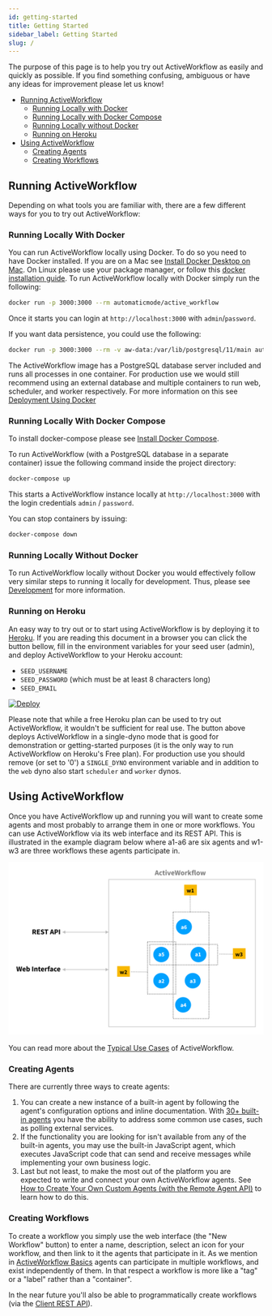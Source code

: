 ```yaml
---
id: getting-started
title: Getting Started
sidebar_label: Getting Started
slug: /
---
```


The purpose of this page is to help you try out ActiveWorkflow as easily and quickly as possible. If you find something confusing, ambiguous or have any ideas for improvement please let us know!

* [Running ActiveWorkflow](#running-activeworkflow)
  * [Running Locally with Docker](#running-locally-with-docker)
  * [Running Locally with Docker Compose](#running-locally-with-docker-compose)
  * [Running Locally without Docker](#running-locally-without-docker)
  * [Running on Heroku](#running-on-heroku)
* [Using ActiveWorkflow](#using-activeworkflow)
  * [Creating Agents](#creating-agents)
  * [Creating Workflows](#creating-workflows)

## Running ActiveWorkflow

Depending on what tools you are familiar with, there are a few different ways for you to try out ActiveWorkflow:

### Running Locally With Docker

You can run ActiveWorkflow locally using Docker. To do so you need to have Docker installed. If you are on a Mac see [Install Docker Desktop on Mac](https://docs.docker.com/docker-for-mac/install/). On Linux please use your package manager, or follow this [docker installation guide](https://docs.docker.com/install/overview/). To run ActiveWorkflow locally with Docker simply run the following:

```sh
docker run -p 3000:3000 --rm automaticmode/active_workflow
```

Once it starts you can login at `http://localhost:3000` with `admin`/`password`.

If you want data persistence, you could use the following:

```sh
docker run -p 3000:3000 --rm -v aw-data:/var/lib/postgresql/11/main automaticmode/active_workflow
```

The ActiveWorkflow image has a PostgreSQL database server included and runs all processes in one container. For production use we would still recommend using an external database and multiple containers to run web, scheduler, and worker respectively. For more information on this see [Deployment Using Docker](deployment#using-docker)

### Running Locally With Docker Compose

To install docker-compose please see [Install Docker Compose](https://docs.docker.com/compose/install/). 

To run ActiveWorkflow (with a PostgreSQL database in a separate container) issue the following command inside the project directory:

```sh
docker-compose up
```

This starts a ActiveWorkflow instance locally at `http://localhost:3000` with the login credentials `admin` / `password`.

You can stop containers by issuing:

```sh
docker-compose down
```

### Running Locally Without Docker

To run ActiveWorkflow locally without Docker you would effectively follow very similar steps to running it locally for development. Thus, please see [Development](https://github.com/automaticmode/active_workflow/wiki/Development) for more information.

### Running on Heroku

An easy way to try out or to start using ActiveWorkflow is by deploying it to [Heroku](https://www.heroku.com/). If you are reading this document in a browser you can click the button bellow, fill in the environment variables for your seed user (admin), and deploy ActiveWorkflow to your Heroku account:
* `SEED_USERNAME`
* `SEED_PASSWORD` (which must be at least 8 characters long)
* `SEED_EMAIL`

[![Deploy](https://www.herokucdn.com/deploy/button.svg)](https://heroku.com/deploy?template=https://github.com/automaticmode/active_workflow&env[SINGLE_DYNO]=1)

Please note that while a free Heroku plan can be used to try out ActiveWorkflow, it wouldn't be sufficient for real use. The button above deploys ActiveWorkflow in a single-dyno mode that is good for demonstration or getting-started purposes (it is the only way to run ActiveWorkflow on Heroku's Free plan). For production use you should remove (or set to '0') a `SINGLE_DYNO` environment variable and in addition to the `web` dyno also start `scheduler` and `worker` dynos.

## Using ActiveWorkflow

Once you have ActiveWorkflow up and running you will want to create some agents and most probably to arrange them in one or more workflows. You can use ActiveWorkflow via its web interface and its REST API. This is illustrated in the example diagram below where a1-a6 are six agents and w1-w3 are three workflows these agents participate in.

<img src="img/diagrams/AW_usage_diagram.svg" alt="ActiveWorkflow system overview diagram" />

You can read more about the [Typical Use Cases](use-cases) of ActiveWorkflow.

### Creating Agents

There are currently three ways to create agents:

1. You can create a new instance of a built-in agent by following the agent's configuration options and inline documentation. With [30+ built-in agents](built-in-agents) you have the ability to address some common use cases, such as polling external services.
2. If the functionality you are looking for isn't available from any of the built-in agents, you may use the built-in JavaScript agent, which executes JavaScript code that can send and receive messages while implementing your own business logic.
3. Last but not least, to make the most out of the platform you are expected to write and connect your own ActiveWorkflow agents. See [How to Create Your Own Custom Agents (with the Remote Agent API)](remote-agent-api) to learn how to do this.

### Creating Workflows

To create a workflow you simply use the web interface (the "New Workflow" button) to enter a name, description, select an icon for your workflow, and then link to it the agents that participate in it. As we mention in [ActiveWorkflow Basics](activeworkflow-basics) agents can participate in multiple workflows, and exist independently of them. In that respect a workflow is more like a "tag" or a "label" rather than a "container".

In the near future you'll also be able to programmatically create workflows (via the [Client REST API](rest-api)).
